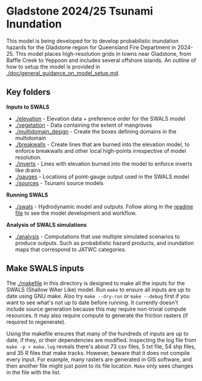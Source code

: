# Gladstone 2024/25 Tsunami Inundation

This model is being developed for to develop probabilistic inundation hazards for the Gladstone region for Queensland Fire Department in 2024-25. This model places high-resolution grids in towns near Gladstone, from Baffle Creek to Yeppoon and includes several offshore islands. An outline of how to setup the model is provided in [./doc/general_guidance_on_model_setup.md](./doc/general_guidance_on_model_setup.md).

## Key folders

**Inputs to SWALS**
* [./elevation](./elevation) - Elevation data + preference order for the SWALS model
* [./vegetation](/vegetation) - Data containing the extent of mangroves
* [./multidomain_design](./multidomain_design) - Create the boxes defining domains in the multidomain
* [./breakwalls](./breakwalls) - Create lines that are burned into the elevation model, to enforce breakwalls and other local high-points irrespective of model resolution.
* [./inverts](./inverts) - Lines with elevation burned into the model to enforce inverts like drains
* [./gauges](./gauges) - Locations of point-gauge output used in the SWALS model
* [./sources](./sources) - Tsunami source models

**Running SWALS**
* [./swals](./swals) - Hydrodynamic model and outputs. Follow along in the [readme file](swals/README.md) to see the model development and workflow.

**Analysis of SWALS simulations**
* [./analysis](./analysis) - Computations that use multiple simulated scenarios to produce outputs. Such as probabilistic hazard products, and inundation maps that correspond to JATWC categories.

## Make SWALS inputs

The [./makefile](./makefile) in this directory is designed to make all the inputs for the SWALS (Shallow WAer Like) model. Run `make` to ensure all inputs are up to date using GNU make. Also try `make --dry-run` or `make --debug` first if you want to see what's not up to date before running. It currently doesn't include source generation because this may require non-trivial compute resources. It may also require compute to generate the friction rasters (if required to regenerate).

Using the makefile ensures that many of the hundreds of inputs are up to date, if they, or their dependencies are modified. Inspecting the log file from `make -p > make.log` reveals there's about 73 csv files, 5 txt file, 54 shp files, and 35 R files that make tracks. However, beware that it does not compile every input. For example, many rasters are generated in GIS software, and then another file might just point to its file location. `Make` only sees changes in the file with the list.
